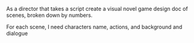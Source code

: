 As a director that takes a script create a visual novel game design doc of scenes, broken down by numbers.


For each scene, I need characters name, actions, and background and dialogue